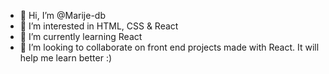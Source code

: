- 👋 Hi, I’m @Marije-db
- 👀 I’m interested in HTML, CSS & React
- 🌱 I’m currently learning React
- 💞️ I’m looking to collaborate on front end projects made with React. It will help me learn better :)
<!--- 📫 How to reach me...--->

<!---
Marije-db/Marije-db is a ✨ special ✨ repository because its `README.md` (this file) appears on your GitHub profile.
You can click the Preview link to take a look at your changes.
--->
